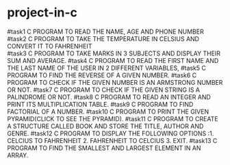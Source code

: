 # project-in-c
#task1 C PROGRAM TO READ THE NAME, AGE AND PHONE NUMBER
#task2  C PROGRAM TO TAKE THE TEMPERATURE IN CELSIUS AND CONVERT IT TO FAHRENHEIT\
#task3  C PROGRAM TO TAKE MARKS IN 3 SUBJECTS AND DISPLAY THEIR SUM AND AVERAGE.
#task4  C PROGRAM TO READ THE FIRST NAME AND THE LAST NAME OF THE USER IN 2 DIFFERENT VARIABLES, 
#task5  C PROGRAM TO FIND THE REVERSE OF A GIVEN NUMBER.
#task6  C PROGRAM TO CHECK IF THE GIVEN NUMBER IS AN ARMSTRONG NUMBER OR NOT.
#task7 C PROGRAM TO CHECK IF THE GIVEN STRING IS A PALINDROME OR NOT.
#task8  C PROGRAM TO READ AN INTEGER AND PRINT ITS MULTIPLICATION TABLE.
#task9  C PROGRAM TO FIND FACTORIAL OF A NUMBER.
#task10 C PROGRAM TO PRINT THE GIVEN PYRAMID(CLICK TO SEE THE PYRAMID).
#task11  C PROGRAM TO CREATE A STRUCTURE CALLED BOOK AND STORE THE TITLE, AUTHOR AND GENRE.
#task12  C PROGRAM TO DISPLAY THE FOLLOWING OPTIONS :1. CELCIUS TO FAHRENHEIT 2. FAHRENHEIT TO CELCIUS 3. EXIT.
#task13  C PROGRAM TO FIND THE SMALLEST AND LARGEST ELEMENT IN AN ARRAY.
